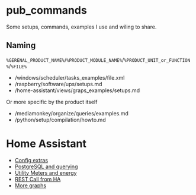 # pub_commands

Some setups, commands, examples I use and wiling to share.

## Naming

`%GERENAL_PRODUCT_NAME%`/`%PRODUCT_MODULE_NAME%`/`%PRODUCT_UNIT_or_FUNCTION%`/`%FILE%`

- /windows/scheduler/tasks_examples/file.xml
- /raspberry/software/ups/setups.md
- /home-assistant/views/graps_examples/setups.md

Or more specific by the product itself

- /mediamonkey/organize/queries/examples.md
- /python/setup/compilation/howto.md


# Home Assistant

- [Config extras](home-assistant/setup/config/README.md)
- [PostgreSQL and querying](home-assistant/postresql/queryes/README.md)
- [Utility Meters and energy](home-assistant/setup/utility_meters/README.md)
- [REST Call from HA](home-assistant/setup/REST/buttons/home_Assistant_REST_Buttons.md)
- [More graphs](home-assistant/setup/plotly/plotty-graph.md)